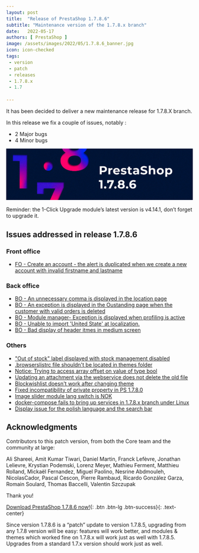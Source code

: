 ```yaml
---
layout: post
title:  "Release of PrestaShop 1.7.8.6"
subtitle: "Maintenance version of the 1.7.8.x branch"
date:   2022-05-17
authors: [ PrestaShop ]
image: /assets/images/2022/05/1.7.8.6_banner.jpg
icon: icon-checked
tags:
 - version
 - patch
 - releases
 - 1.7.8.x
 - 1.7

---
```


It has been decided to deliver a new maintenance release for 1.7.8.X branch.

In this release we fix a couple of issues, notably : 

- 2 Major bugs
- 4 Minor bugs

![1.7.8.6 is available!](/assets/images/2022/05/1.7.8.6_banner.jpg)

Reminder: the 1-Click Upgrade module’s latest version is v4.14.1, don’t forget to upgrade it.

## Issues addressed in release 1.7.8.6

### Front office

- [FO - Create an account - the alert is duplicated when we create a new account with invalid firstname and lastname](https://github.com/PrestaShop/PrestaShop/issues/27876)

### Back office

- [BO - An unnecessary comma is displayed in the location page](https://github.com/PrestaShop/PrestaShop/issues/27897)
- [BO - An exception is displayed in the Oustanding page when the customer with valid orders is deleted](https://github.com/PrestaShop/PrestaShop/issues/27785)
- [BO - Module manager- Exception is displayed when profiling is active](https://github.com/PrestaShop/PrestaShop/issues/27684)
- [BO - Unable to import 'United State' at localization.](https://github.com/PrestaShop/PrestaShop/issues/27156)
- [BO - Bad display of header itmes in medium screen](https://github.com/PrestaShop/PrestaShop/issues/27385)

### Others

- ["Out of stock" label displayed with stock management disabled](https://github.com/PrestaShop/PrestaShop/issues/28097)
- [.browserslistrc file shouldn't be located in themes folder](https://github.com/PrestaShop/PrestaShop/issues/28082)
- [Notice: Trying to access array offset on value of type bool](https://github.com/PrestaShop/PrestaShop/issues/27774)
- [Updating an attachment via the webservice does not delete the old file](https://github.com/PrestaShop/PrestaShop/issues/27690)
- [Blockwishlist doesn't work after changing theme](https://github.com/PrestaShop/PrestaShop/issues/27478)
- [Fixed incompatibility of private property in PS 1.7.8.0](https://github.com/PrestaShop/PrestaShop/issues/26606)
- [Image slider module lang switch is NOK](https://github.com/PrestaShop/PrestaShop/issues/25840)
- [docker-compose fails to bring up services in 1.7.8.x branch under Linux](https://github.com/PrestaShop/PrestaShop/issues/26950)
- [Display issue for the polish language and the search bar](https://github.com/PrestaShop/PrestaShop/issues/27077)

## Acknowledgments

Contributors to this patch version, from both the Core team and the community at large:

Ali Shareei, Amit Kumar Tiwari, Daniel Martin, Franck Lefèvre, Jonathan Lelievre, Krystian Podemski, Lorenz Meyer, Mathieu Ferment, Matthieu Rolland, Mickaël Fernandez, Miguel Paolino, Nesrine Abdmouleh, NicolasCador, Pascal Cescon, Pierre Rambaud, Ricardo González Garza, Romain Soulard, Thomas Baccelli, Valentin Szczupak

Thank you!

[Download PrestaShop 1.7.8.6 now!](https://www.prestashop.com/versions){: .btn .btn-lg .btn-success}{: .text-center}

Since version 1.7.8.6 is a “patch” update to version 1.7.8.5, upgrading from any 1.7.8 version will be easy: features will work better, and modules & themes which worked fine on 1.7.8.x will work just as well with 1.7.8.5. Upgrades from a standard 1.7.x version should work just as well.
